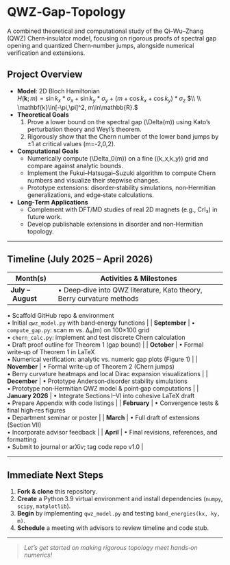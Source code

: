 # QWZ‑Gap‑Topology

A combined theoretical and computational study of the Qi–Wu–Zhang (QWZ) Chern‑insulator model, focusing on rigorous proofs of spectral gap opening and quantized Chern‑number jumps, alongside numerical verification and extensions.

## Project Overview

- **Model**: 2D Bloch Hamiltonian  
  $H(\mathbf{k};m) = \sin k_x * \sigma_x + \sin k_y * \sigma_y + \bigl(m + \cos k_x + \cos k_y\bigr) * \sigma_z$
  $\\ \\ \mathbf{k}\in[-\pi,\pi]^2, m\in\mathbb{R}.$
- **Theoretical Goals**  
  1. Prove a lower bound on the spectral gap \(\Delta(m)\) using Kato’s perturbation theory and Weyl’s theorem.  
  2. Rigorously show that the Chern number of the lower band jumps by ±1 at critical values \(m=-2,0,2\).  
- **Computational Goals**  
  - Numerically compute \(\Delta_0(m)\) on a fine \((k_x,k_y)\) grid and compare against analytic bounds.  
  - Implement the Fukui–Hatsugai–Suzuki algorithm to compute Chern numbers and visualize their stepwise changes.  
  - Prototype extensions: disorder‐stability simulations, non‑Hermitian generalizations, and edge‐state calculations.
- **Long‑Term Applications**  
  - Complement with DFT/MD studies of real 2D magnets (e.g., CrI₃) in future work.  
  - Develop publishable extensions in disorder and non‑Hermitian topology.

---

## Timeline (July 2025 – April 2026)

| Month(s)         | Activities & Milestones                                                                                                                                  |
|------------------|-----------------------------------------------------------------------------------------------------------------------------------------------------------|
| **July – August** | • Deep‑dive into QWZ literature, Kato theory, Berry curvature methods  
  • Scaffold GitHub repo & environment  
  • Initial `qwz_model.py` with band‑energy functions                                                 |
| **September**    | • `compute_gap.py`: scan m vs. Δ₀(m) on 100×100 grid  
  • `chern_calc.py`: implement and test discrete Chern calculation  
  • Draft proof outline for Theorem 1 (gap bound)                                                 |
| **October**      | • Formal write‑up of Theorem 1 in LaTeX  
  • Numerical verification: analytic vs. numeric gap plots (Figure 1)                              |
| **November**     | • Formal write‑up of Theorem 2 (Chern jumps)  
  • Berry curvature heatmaps and local Dirac expansion visualizations                               |
| **December**     | • Prototype Anderson‑disorder stability simulations  
  • Prototype non‑Hermitian QWZ model & point‑gap computations                                      |
| **January 2026** | • Integrate Sections I–VI into cohesive LaTeX draft  
  • Prepare Appendix with code listings                                                          |
| **February**     | • Convergence tests & final high‑res figures  
  • Department seminar or poster                                                                  |
| **March**        | • Full draft of extensions (Section VII)  
  • Incorporate advisor feedback                                                                  |
| **April**        | • Final revisions, references, and formatting  
  • Submit to journal or arXiv; tag code repo v1.0                                                |

---

## Immediate Next Steps

1. **Fork & clone** this repository.  
2. **Create** a Python 3.9 virtual environment and install dependencies (`numpy`, `scipy`, `matplotlib`).  
3. **Begin** by implementing `qwz_model.py` and testing `band_energies(kx, ky, m)`.  
4. **Schedule** a meeting with advisors to review timeline and code stub.

---

> _Let’s get started on making rigorous topology meet hands‑on numerics!_  
